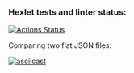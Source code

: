### Hexlet tests and linter status:
[![Actions Status](https://github.com/fedotovarita/frontend-project-lvl2/workflows/hexlet-check/badge.svg)](https://github.com/fedotovarita/frontend-project-lvl2/actions)

Comparing two flat JSON files:

[![asciicast](https://asciinema.org/a/I6jtfCBiA3Pr3j5BVKgZS6gUZ.svg)](https://asciinema.org/a/I6jtfCBiA3Pr3j5BVKgZS6gUZ)
